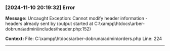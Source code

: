 ### [2024-11-10 20:19:32] Error

**Message:** Uncaught Exception: Cannot modify header information - headers already sent by (output started at C:\xampp\htdocs\arber-dobruna\admin\includes\header.php:152)

**Context:** File: C:\xampp\htdocs\arber-dobruna\admin\orders.php Line: 224

---

